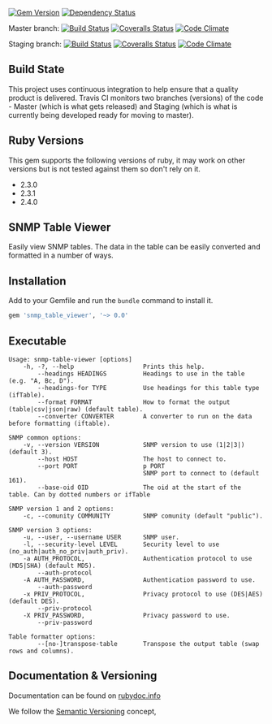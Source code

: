 [![Gem Version](https://badge.fury.io/rb/snmp_table_viewer.svg)](http://badge.fury.io/rb/snmp_table_viewer)
[![Dependency Status](https://gemnasium.com/robertgauld/snmp_table_viewer.png)](https://gemnasium.com/robertgauld/snmp_table_viewer)

Master branch:
[![Build Status](https://secure.travis-ci.org/robertgauld/snmp_table_viewer.png?branch=master)](http://travis-ci.org/robertgauld/snmp_table_viewer)
[![Coveralls Status](https://coveralls.io/repos/robertgauld/snmp_table_viewer/badge.svg?branch=master)](https://coveralls.io/r/robertgauld/snmp_table_viewer)
[![Code Climate](https://codeclimate.com/github/robertgauld/snmp_table_viewer.png?branch=master)](https://codeclimate.com/github/robertgauld/snmp_table_viewer)

Staging branch:
[![Build Status](https://secure.travis-ci.org/robertgauld/snmp_table_viewer.png?branch=staging)](http://travis-ci.org/robertgauld/snmp_table_viewer)
[![Coveralls Status](https://coveralls.io/repos/robertgauld/snmp_table_viewer/badge.svg?branch=master)](https://coveralls.io/r/robertgauld/snmp_table_viewer)
[![Code Climate](https://codeclimate.com/github/robertgauld/snmp_table_viewer.png?branch=staging)](https://codeclimate.com/github/robertgauld/snmp_table_viewer)


## Build State
This project uses continuous integration to help ensure that a quality product is delivered.
Travis CI monitors two branches (versions) of the code - Master (which is what gets released)
and Staging (which is what is currently being developed ready for moving to master).


## Ruby Versions
This gem supports the following versions of ruby, it may work on other versions but is not tested against them so don't rely on it.

  * 2.3.0
  * 2.3.1
  * 2.4.0


## SNMP Table Viewer

Easily view SNMP tables. The data in the table can be easily converted and formatted in a number of ways.


## Installation

Add to your Gemfile and run the `bundle` command to install it.

```ruby
gem 'snmp_table_viewer', '~> 0.0'
```


## Executable

```
Usage: snmp-table-viewer [options]
    -h, -?, --help                   Prints this help.
        --headings HEADINGS          Headings to use in the table (e.g. "A, Bc, D").
        --headings-for TYPE          Use headings for this table type (ifTable).
        --format FORMAT              How to format the output (table|csv|json|raw) (default table).
        --converter CONVERTER        A converter to run on the data before formatting (iftable).

SNMP common options:
    -v, --version VERSION            SNMP version to use (1|2|3|) (default 3).
        --host HOST                  The host to connect to.
        --port PORT                  p PORT
                                     SNMP port to connect to (default 161).
        --base-oid OID               The oid at the start of the table. Can by dotted numbers or ifTable

SNMP version 1 and 2 options:
    -c, --comunity COMMUNITY         SNMP comunity (default "public").

SNMP version 3 options:
    -u, --user, --username USER      SNMP user.
    -l, --security-level LEVEL       Security level to use (no_auth|auth_no_priv|auth_priv).
    -a AUTH_PROTOCOL,                Authentication protocol to use (MD5|SHA) (default MD5).
        --auth-protocol
    -A AUTH_PASSWORD,                Authentication password to use.
        --auth-password
    -x PRIV_PROTOCOL,                Privacy protocol to use (DES|AES) (default DES).
        --priv-protocol
    -X PRIV_PASSWORD,                Privacy password to use.
        --priv-password

Table formatter options:
        --[no-]transpose-table       Transpose the output table (swap rows and columns).
```

## Documentation & Versioning

Documentation can be found on [rubydoc.info](http://rubydoc.info/github/robertgauld/snmp_table_viewer/master/frames)

We follow the [Semantic Versioning](http://semver.org/) concept,
